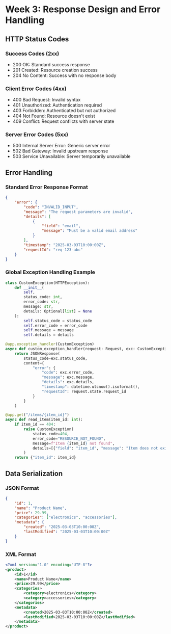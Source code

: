 # Week 3: Response Design and Error Handling

## HTTP Status Codes

### Success Codes (2xx)
- 200 OK: Standard success response
- 201 Created: Resource creation success
- 204 No Content: Success with no response body

### Client Error Codes (4xx)
- 400 Bad Request: Invalid syntax
- 401 Unauthorized: Authentication required
- 403 Forbidden: Authenticated but not authorized
- 404 Not Found: Resource doesn't exist
- 409 Conflict: Request conflicts with server state

### Server Error Codes (5xx)
- 500 Internal Server Error: Generic server error
- 502 Bad Gateway: Invalid upstream response
- 503 Service Unavailable: Server temporarily unavailable

## Error Handling

### Standard Error Response Format
```json
{
    "error": {
        "code": "INVALID_INPUT",
        "message": "The request parameters are invalid",
        "details": [
            {
                "field": "email",
                "message": "Must be a valid email address"
            }
        ],
        "timestamp": "2025-03-03T10:00:00Z",
        "requestId": "req-123-abc"
    }
}
```

### Global Exception Handling Example
```python
class CustomException(HTTPException):
    def __init__(
        self,
        status_code: int,
        error_code: str,
        message: str,
        details: Optional[list] = None
    ):
        self.status_code = status_code
        self.error_code = error_code
        self.message = message
        self.details = details

@app.exception_handler(CustomException)
async def custom_exception_handler(request: Request, exc: CustomException):
    return JSONResponse(
        status_code=exc.status_code,
        content={
            "error": {
                "code": exc.error_code,
                "message": exc.message,
                "details": exc.details,
                "timestamp": datetime.utcnow().isoformat(),
                "requestId": request.state.request_id
            }
        }
    )

@app.get("/items/{item_id}")
async def read_item(item_id: int):
    if item_id == 404:
        raise CustomException(
            status_code=404,
            error_code="RESOURCE_NOT_FOUND",
            message=f"Item {item_id} not found",
            details=[{"field": "item_id", "message": "Item does not exist"}]
        )
    return {"item_id": item_id}
```

## Data Serialization

### JSON Format
```json
{
    "id": 1,
    "name": "Product Name",
    "price": 29.99,
    "categories": ["electronics", "accessories"],
    "metadata": {
        "created": "2025-03-03T10:00:00Z",
        "lastModified": "2025-03-03T10:00:00Z"
    }
}
```

### XML Format
```xml
<?xml version="1.0" encoding="UTF-8"?>
<product>
    <id>1</id>
    <name>Product Name</name>
    <price>29.99</price>
    <categories>
        <category>electronics</category>
        <category>accessories</category>
    </categories>
    <metadata>
        <created>2025-03-03T10:00:00Z</created>
        <lastModified>2025-03-03T10:00:00Z</lastModified>
    </metadata>
</product>
```